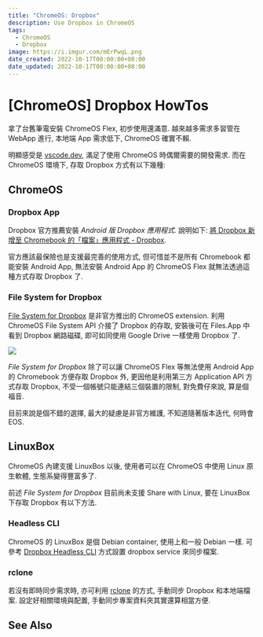 ```yaml
---
title: "ChromeOS: Dropbox"
description: Use Dropbox in ChromeOS
tags:
  - ChromeOS
  - Dropbox
image: https://i.imgur.com/mErPwqL.png
date_created: 2022-10-17T00:00:00+08:00
date_updated: 2022-10-17T00:00:00+08:00
---
```


[ChromeOS] Dropbox HowTos
=========================

拿了台舊筆電安裝 ChromeOS Flex, 初步使用還滿意. 
越來越多需求多習管在 WebApp 進行, 本地端 App 需求低下, ChromeOS 確實不賴.

明顯感受是 [vscode.dev](https://vscode.dev), 滿足了使用 ChromeOS 時偶爾需要的開發需求.
而在 ChromeOS 環境下, 存取 Dropbox 方式有以下幾種:


ChromeOS
--------

### Dropbox App ###

Dropbox 官方推薦安裝 _Android 版 Dropbox 應用程式_.
說明如下: [將 Dropbox 新增至 Chromebook 的「檔案」應用程式 - Dropbox](https://help.dropbox.com/zh-tw/integrations/google-files-app).

官方應該最保險也是支援最完善的使用方式, 但可惜並不是所有 Chromebook 都能安裝 Android App,
無法安裝 Android App 的 ChromeOS Flex 就無法透過這種方式存取 Dropbox 了.

### File System for Dropbox ###

[File System for Dropbox](https://chrome.google.com/webstore/detail/file-system-for-dropbox/hlffpaajmfllggclnjppbblobdhokjhe?utm_source=chrome-app-launcher)
是非官方推出的 ChromeOS extension. 
利用 ChromeOS File System API 介接了 Dropbox 的存取, 安裝後可在 Files.App 中看到 Dropbox 網路磁碟, 即可如同使用 Google Drive 一樣使用 Dropbox 了.

![](https://lh3.googleusercontent.com/pw/AL9nZEVtofIuS_MOrk6y6a2RHGcjM-F457epHztjeGVas-8q2InC0JcPlmjHLHy-HFm7mCUdEahhV9XhrOXqI4t-jGxB9xh0B9yizZ62Lpy3lStJa8XUF_iLdvEjGOt5p0w--_QWbTwwHKFhXo7cX3ccjSWRRQ=w896-no?authuser=0)

_File System for Dropbox_ 除了可以讓 ChromeOS Flex 等無法使用 Android App 的 Chromebook 方便存取 Dropbox 外,
更因他是利用第三方 Application API 方式存取 Dropbox, 不受一個帳號只能連結三個裝置的限制, 
對免費仔來說, 算是個福音.

目前來說是個不錯的選擇, 最大的疑慮是非官方維護, 不知道隨著版本迭代, 何時會 EOS.


LinuxBox
--------

ChromeOS 內建支援 LinuxBos 以後, 使用者可以在 ChromeOS 中使用 Linux 原生軟體, 生態系變得豐富多了.

前述 _File System for Dropbox_ 目前尚未支援 Share with Linux, 要在 LinuxBox 下存取 Dropbox 有以下方法.

### Headless CLI ###

ChromeOS 的 LinuxBox 是個 Debian container, 使用上和一般 Debian 一樣.
可參考 [Dropbox Headless CLI](dropbox_headless-cli.md) 方式設置 dropbox service 來同步檔案.

### rclone ###

若沒有即時同步需求時, 亦可利用 [rclone](../cli/rclone_dropbox.md) 的方式, 手動同步 Dropbox 和本地端檔案.
設定好相關環境與配置, 手動同步專案資料夾其實還算相當方便.


See Also
--------
